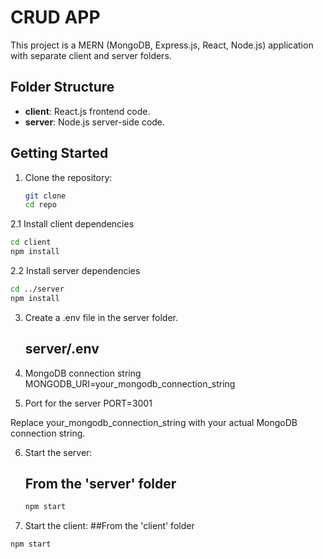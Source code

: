 # CRUD APP

This project is a MERN (MongoDB, Express.js, React, Node.js) application with separate client and server folders.

## Folder Structure

- **client**: React.js frontend code.
- **server**: Node.js server-side code.

## Getting Started

1. Clone the repository:

   ```bash
   git clone 
   cd repo
2.1 Install client dependencies
```bash
cd client
npm install
```
2.2 Install server dependencies
```bash
cd ../server
npm install
```

3. Create a .env file in the server folder.
   ## server/.env

4. MongoDB connection string
   MONGODB_URI=your_mongodb_connection_string

5. Port for the server
    PORT=3001

Replace your_mongodb_connection_string with your actual MongoDB connection string.

6. Start the server:
   ## From the 'server' folder
   ```bash
   npm start
   ```
 7.  Start the client:
     ##From the 'client' folder
   ```bash
   npm start
   ```
